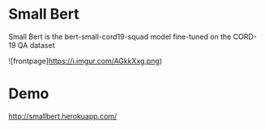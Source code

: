 # Small Bert

Small Bert is the bert-small-cord19-squad model fine-tuned on the CORD-19 QA dataset

![frontpage]https://i.imgur.com/AGkkXxg.png)

# Demo

http://smallbert.herokuapp.com/
